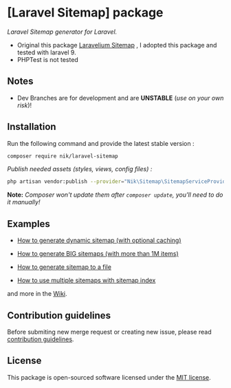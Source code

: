# **[Laravel Sitemap] package**

*Laravel Sitemap generator for Laravel.*

* Original this package [Laravelium Sitemap](https://github.com/Laravelium/laravel-sitemap) , I adopted this package and tested with laravel 9.
* PHPTest is not tested

## Notes

- Dev Branches are for development and are **UNSTABLE** (*use on your own risk*)!

## Installation

Run the following command and provide the latest stable version :

```bash
composer require nik/laravel-sitemap
```

*Publish needed assets (styles, views, config files) :*

```bash
php artisan vendor:publish --provider="Nik\Sitemap\SitemapServiceProvider"
```
**Note:** *Composer won't update them after `composer update`, you'll need to do it manually!*

## Examples

- [How to generate dynamic sitemap (with optional caching)](https://github.com/Laravelium/laravel-sitemap/wiki/Dynamic-sitemap)

- [How to generate BIG sitemaps (with more than 1M items)](https://github.com/Laravelium/laravel-sitemap/wiki/Sitemap-index)

- [How to generate sitemap to a file](https://github.com/Laravelium/laravel-sitemap/wiki/Generate-sitemap)

- [How to use multiple sitemaps with sitemap index](https://github.com/Laravelium/laravel-sitemap/wiki/Generate-BIG-sitemaps)

and more in the [Wiki](https://github.com/Laravelium/laravel-sitemap/wiki).

## Contribution guidelines

Before submiting new merge request or creating new issue, please read [contribution guidelines](https://gitlab.com/Laravelium/Sitemap/blob/master/CONTRIBUTING.md).

## License

This package is open-sourced software licensed under the [MIT license](https://opensource.org/licenses/MIT).
